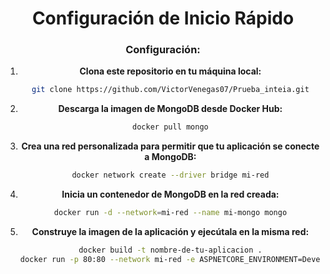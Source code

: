 <center>

# Configuración de Inicio Rápido

### **Configuración:**
1. **Clona este repositorio en tu máquina local:**
    ```bash
    git clone https://github.com/VictorVenegas07/Prueba_inteia.git

3. **Descarga la imagen de MongoDB desde Docker Hub:**
    ```bash
    docker pull mongo

3. **Crea una red personalizada para permitir que tu aplicación se conecte a MongoDB:**
   ```bash
   docker network create --driver bridge mi-red
   
5. **Inicia un contenedor de MongoDB en la red creada:**
   ```bash
   docker run -d --network=mi-red --name mi-mongo mongo

6. **Construye la imagen de la aplicación y ejecútala en la misma red:**
   ```bash
   docker build -t nombre-de-tu-aplicacion .
   docker run -p 80:80 --network mi-red -e ASPNETCORE_ENVIRONMENT=Development -e ASPNETCORE_URLS=http://+:80 api:tag

</center>
